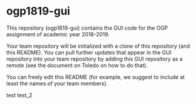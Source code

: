 # ogp1819-gui

This repository (ogp1819-gui) contains the GUI code for the OGP assignment of academic year 2018-2019.

Your team repository will be initialized with a clone of this repository (and this README). You can pull further updates that appear in the GUI repository into your team repository by adding this GUI repository as a remote (see the document on Toledo on how to do that).

You can freely edit this README (for example, we suggest to include at least the names of your team members).


test
test_2
